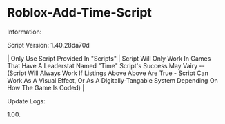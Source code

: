 # Roblox-Add-Time-Script

Information:

Script Version:
1.40.28da70d

| Only Use Script Provided In "Scripts"
| Script Will Only Work In Games That Have A Leaderstat Named "Time"
Script's Success May Vairy -- (Script Will Always Work If Listings Above Above Are True - Script Can Work As A Visual Effect, Or As A Digitally-Tangable System Depending On How The Game Is Coded) |

Update Logs:

1.00.
